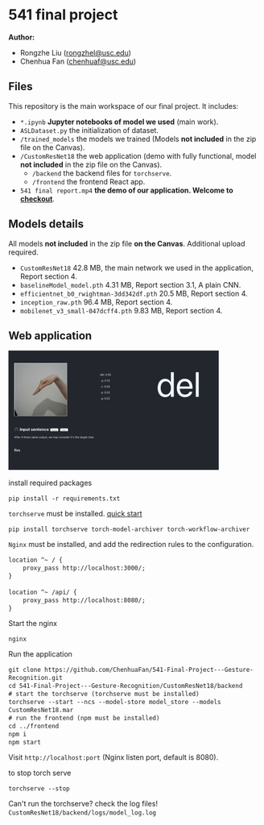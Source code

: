 # 541 final project

**Author:**

- Rongzhe Liu (rongzhel@usc.edu)
- Chenhua Fan (chenhuaf@usc.edu)

## Files

This repository is the main workspace of our final project. It includes:

- `*.ipynb` **Jupyter notebooks of model we used** (main work).
- `ASLDataset.py` the initialization of dataset.
- `/trained_models` the models we trained (Models **not included** in the zip file on the Canvas).
- `/CustomResNet18` the web application (demo with fully functional, model **not included** in the zip file on the Canvas).
  - `/backend` the backend files for `torchserve`.
  - `/frontend` the frontend React app.
- `541 final report.mp4` **the demo of our application. Welcome to [checkout](https://youtu.be/8BdOX08LUug)**.

## Models details

All models **not included** in the zip file **on the Canvas**. Additional upload required.

- `CustomResNet18` 42.8 MB, the main network we used in the application, Report section 4.
- `baselineModel_model.pth` 4.31 MB, Report section 3.1, A plain CNN.
- `efficientnet_b0_rwightman-3dd342df.pth` 20.5 MB, Report section 4.
- `inception_raw.pth` 96.4 MB, Report section 4.
- `mobilenet_v3_small-047dcff4.pth` 9.83 MB, Report section 4.

## Web application

![App](./app.png)

install required packages

```shell
pip install -r requirements.txt
```

`torchserve` must be installed. [quick start](https://github.com/pytorch/serve/blob/master/README.md#-quick-start-with-torchserve)

```shell
pip install torchserve torch-model-archiver torch-workflow-archiver
```

`Nginx` must be installed, and add the redirection rules to the configuration.

```
location ^~ / {
    proxy_pass http://localhost:3000/;
}

location ^~ /api/ {
    proxy_pass http://localhost:8080/;
}
```

Start the nginx

```shell
nginx
```

Run the application

```shell
git clone https://github.com/ChenhuaFan/541-Final-Project---Gesture-Recognition.git
cd 541-Final-Project---Gesture-Recognition/CustomResNet18/backend
# start the torchserve (torchserve must be installed)
torchserve --start --ncs --model-store model_store --models CustomResNet18.mar
# run the frontend (npm must be installed)
cd ../frontend
npm i
npm start
```

Visit `http://localhost:port` (Nginx listen port, default is 8080).

to stop torch serve

```shell
torchserve --stop
```

Can't run the torchserve? check the log files!
`CustomResNet18/backend/logs/model_log.log`
